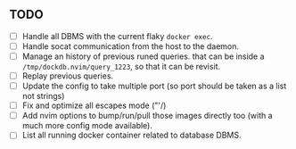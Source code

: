 ## TODO

- [ ] Handle all DBMS with the current flaky `docker exec`.
- [ ] Handle socat communication from the host to the daemon.
- [ ] Manage an history of previous runed queries.
        that can be inside a `/tmp/dockdb.nvim/query_1223`, so that it can be revisit.
- [ ] Replay previous queries.
- [ ] Update the config to take multiple port (so port should be taken as a list not strings)
- [ ] Fix and optimize all escapes mode ("'/\)
- [ ] Add nvim options to bump/run/pull those images directly too (with a much more config mode available).
- [ ] List all running docker container related to database DBMS.

